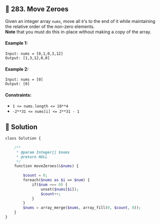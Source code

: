 ## 📝 283. Move Zeroes  
Given an integer array `nums`, move all `0`'s to the end of it while maintaining the relative order of the non-zero elements.  
**Note** that you must do this in-place without making a copy of the array.  
     
  
#### Example 1:  

```
Input: nums = [0,1,0,3,12]
Output: [1,3,12,0,0]

```
#### Example 2:  

```
Input: nums = [0]
Output: [0]

```
  
#### Constraints:  
+ `1 <= nums.length <= 10**4`  
+ `-2**31 <= nums[i] <= 2**31 - 1`  
  
## 📝 Solution 
```php  
class Solution {  
  
    /**  
     * @param Integer[] $nums  
     * @return NULL  
     */  
    function moveZeroes(&$nums) {  
          
        $count = 0;  
        foreach($nums as $i => $num) {  
            if($num === 0) {  
                unset($nums[$i]);  
                $count++;  
            }  
        }  
        $nums = array_merge($nums, array_fill(0, $count, 0));  
    }  
}  
```  
